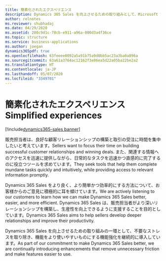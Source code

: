 ```yaml
---
title: 簡素化されたエクスペリエンス
description: Dynamics 365 Sales を向上させるための取り組みとして、Microsoft では不要なストレスを取り除き、機能をより使いやすいものにする機能強化を継続的に導入しています。
author: relnotes
ms.reviewer: shubhadaj
ms.date: 04/29/2020
ms.assetid: 280c9d1c-78cb-e911-a96a-000d3a4f36ce
ms.topic: structure
ms.service: business-applications
ms.author: joegan
dynamics365pdf: true
ms.openlocfilehash: 63feeee0092a5a91b75a9d0bb5ac23a3ba0a896a
ms.sourcegitcommit: 63a61a3764ac12162f3e06ea5d22a05ba22be2a2
ms.translationtype: HT
ms.contentlocale: ja-JP
ms.lasthandoff: 05/07/2020
ms.locfileid: "3349701"
---
```

# <a name="simplified-experiences"></a><span data-ttu-id="d5398-103">簡素化されたエクスペリエンス</span><span class="sxs-lookup"><span data-stu-id="d5398-103">Simplified experiences</span></span>

[!include[dynamics365-sales banner](../includes/dynamics365-sales.md)]

<!--structure start-->
<span data-ttu-id="d5398-104">販売担当者は、良好な顧客リレーションシップの構築と取引の受注に時間を集中したいと考えています。</span><span class="sxs-lookup"><span data-stu-id="d5398-104">Sellers want to focus their time on building successful customer relationships and winning deals.</span></span> <span data-ttu-id="d5398-105">また、関連する情報へのアクセスを迅速に提供しながら、日常的なタスクを迅速かつ直感的に完了するのに役立つツールを求めています。</span><span class="sxs-lookup"><span data-stu-id="d5398-105">They seek tools that help them complete mundane tasks quickly and intuitively, while providing access to relevant information promptly.</span></span> 

<span data-ttu-id="d5398-106">Dynamics 365 Sales をより良く、より簡単かつ効率的にする方法について、お客様からのご意見に積極的に耳を傾けています。</span><span class="sxs-lookup"><span data-stu-id="d5398-106">We are actively listening to our customers to learn how we can make Dynamics 365 Sales better, easier, and more efficient.</span></span> <span data-ttu-id="d5398-107">Dynamics 365 Sales は、販売担当者がより深いリレーションシップを構築し、生産性を向上できるように支援することを目的としています。</span><span class="sxs-lookup"><span data-stu-id="d5398-107">Dynamics 365 Sales aims to help sellers develop deeper relationships and improve their productivity.</span></span> 

<span data-ttu-id="d5398-108">Dynamics 365 Sales を向上させるための取り組みの一環として、不要なストレスを取り除き、機能をより使いやすいものにする機能強化を継続的に導入しています。</span><span class="sxs-lookup"><span data-stu-id="d5398-108">As part of our commitment to make Dynamics 365 Sales better, we are continually introducing enhancements that remove unnecessary friction and make features easier to use.</span></span>
<!--structure end-->



